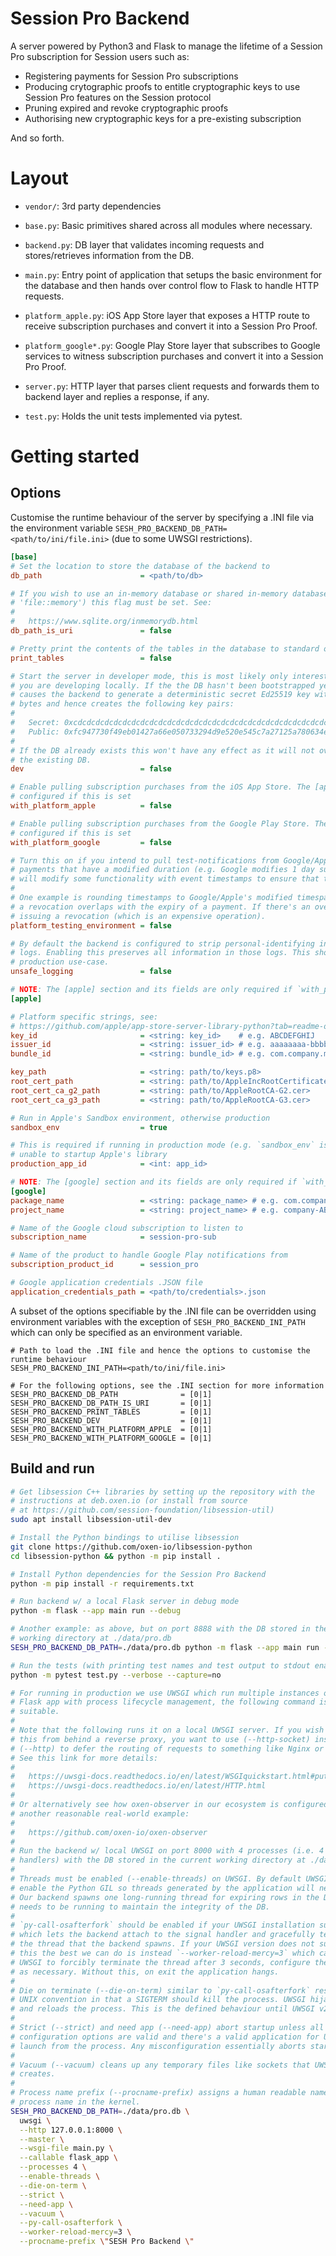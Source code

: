 # Session Pro Backend

A server powered by Python3 and Flask to manage the lifetime of a Session
Pro subscription for Session users such as:

- Registering payments for Session Pro subscriptions
- Producing crytographic proofs to entitle cryptographic keys to use Session Pro
  features on the Session protocol
- Pruning expired and revoke cryptographic proofs
- Authorising new cryptographic keys for a pre-existing subscription

And so forth.

# Layout

- `vendor/`: 3rd party dependencies

- `base.py`: Basic primitives shared across all modules where necessary.

- `backend.py`: DB layer that validates incoming requests and stores/retrieves
information from the DB.

- `main.py`: Entry point of application that setups the basic environment for the
database and then hands over control flow to Flask to handle HTTP requests.

- `platform_apple.py`: iOS App Store layer that exposes a HTTP route to receive
  subscription purchases and convert it into a Session Pro Proof.

- `platform_google*.py`: Google Play Store layer that subscribes to Google
services to witness subscription purchases and convert it into a Session Pro
Proof.

- `server.py`: HTTP layer that parses client requests and forwards them to backend
layer and replies a response, if any.

- `test.py`: Holds the unit tests implemented via pytest.

# Getting started

## Options

Customise the runtime behaviour of the server by specifying a .INI file via the environment variable
`SESH_PRO_BACKEND_DB_PATH=<path/to/ini/file.ini>` (due to some UWSGI restrictions).

```ini
[base]
# Set the location to store the database of the backend to
db_path                      = <path/to/db>

# If you wish to use an in-memory database or shared in-memory database (i.e.
# 'file::memory') this flag must be set. See:
#
#   https://www.sqlite.org/inmemorydb.html
db_path_is_uri               = false

# Pretty print the contents of the tables in the database to standard out and exit
print_tables                 = false

# Start the server in developer mode, this is most likely only interesting if
# you are developing locally. If the the DB hasn't been bootstrapped yet, this
# causes the backend to generate a deterministic secret Ed25519 key with 32 0xCD
# bytes and hence creates the following key pairs:
#
#   Secret: 0xcdcdcdcdcdcdcdcdcdcdcdcdcdcdcdcdcdcdcdcdcdcdcdcdcdcdcdcdcdcdcdcd
#   Public: 0xfc947730f49eb01427a66e050733294d9e520e545c7a27125a780634e0860a27
#
# If the DB already exists this won't have any effect as it will not overwrite
# the existing DB.
dev                          = false

# Enable pulling subscription purchases from the iOS App Store. The [apple] section must be
# configured if this is set
with_platform_apple          = false

# Enable pulling subscription purchases from the Google Play Store. The [google] section must be
# configured if this is set
with_platform_google         = false

# Turn this on if you intend to pull test-notifications from Google/Apple and work with subscription
# payments that have a modified duration (e.g. Google modifies 1 day subscription to be 10s). This
# will modify some functionality with event timestamps to ensure that these timespans are respected
#
# One example is rounding timestamps to Google/Apple's modified timespan to determine whether or not
# a revocation overlaps with the expiry of a payment. If there's an overlap the backend can skip
# issuing a revocation (which is an expensive operation).
platform_testing_environment = false

# By default the backend is configured to strip personal-identifying information (PII) from the
# logs. Enabling this preserves all information in those logs. This should not be used in a
# production use-case.
unsafe_logging               = false

# NOTE: The [apple] section and its fields are only required if `with_platform_apple` is defined
[apple]

# Platform specific strings, see:
# https://github.com/apple/app-store-server-library-python?tab=readme-ov-file#api-usage
key_id                       = <string: key_id>    # e.g. ABCDEFGHIJ
issuer_id                    = <string: issuer_id> # e.g. aaaaaaaa-bbbb-cccc-dddd-eeeeeeeeeeee
bundle_id                    = <string: bundle_id> # e.g. com.company.my_application

key_path                     = <string: path/to/keys.p8>
root_cert_path               = <string: path/to/AppleIncRootCertificate.cer>
root_cert_ca_g2_path         = <string: path/to/AppleRootCA-G2.cer>
root_cert_ca_g3_path         = <string: path/to/AppleRootCA-G3.cer>

# Run in Apple's Sandbox environment, otherwise production
sandbox_env                  = true

# This is required if running in production mode (e.g. `sandbox_env` is false) otherwise we are
# unable to startup Apple's library
production_app_id            = <int: app_id>

# NOTE: The [google] section and its fields are only required if `with_platform_google` is defined
[google]
package_name                 = <string: package_name> # e.g. com.company.my_application
project_name                 = <string: project_name> # e.g. company-ABCDE

# Name of the Google cloud subscription to listen to
subscription_name            = session-pro-sub

# Name of the product to handle Google Play notifications from
subscription_product_id      = session_pro

# Google application credentials .JSON file
application_credentials_path = <path/to/credentials>.json
```

A subset of the options specifiable by the .INI file can be overridden using
environment variables with the exception of `SESH_PRO_BACKEND_INI_PATH` which
can only be specified as an environment variable.

```
# Path to load the .INI file and hence the options to customise the runtime behaviour
SESH_PRO_BACKEND_INI_PATH=<path/to/ini/file.ini>

# For the following options, see the .INI section for more information
SESH_PRO_BACKEND_DB_PATH              = [0|1]
SESH_PRO_BACKEND_DB_PATH_IS_URI       = [0|1]
SESH_PRO_BACKEND_PRINT_TABLES         = [0|1]
SESH_PRO_BACKEND_DEV                  = [0|1]
SESH_PRO_BACKEND_WITH_PLATFORM_APPLE  = [0|1]
SESH_PRO_BACKEND_WITH_PLATFORM_GOOGLE = [0|1]
```

## Build and run

```bash
# Get libsession C++ libraries by setting up the repository with the
# instructions at deb.oxen.io (or install from source
# at https://github.com/session-foundation/libsession-util)
sudo apt install libsession-util-dev

# Install the Python bindings to utilise libsession
git clone https://github.com/oxen-io/libsession-python
cd libsession-python && python -m pip install .

# Install Python dependencies for the Session Pro Backend
python -m pip install -r requirements.txt

# Run backend w/ a local Flask server in debug mode
python -m flask --app main run --debug

# Another example: as above, but on port 8888 with the DB stored in the current
# working directory at ./data/pro.db
SESH_PRO_BACKEND_DB_PATH=./data/pro.db python -m flask --app main run --debug --port 8888

# Run the tests (with printing test names and test output to stdout enabled)
python -m pytest test.py --verbose --capture=no

# For running in production we use UWSGI which run multiple instances of the
# Flask app with process lifecycle management, the following command is
# suitable.
#
# Note that the following runs it on a local UWSGI server. If you wish to run
# this from behind a reverse proxy, you want to use (--http-socket) instead of
# (--http) to defer the routing of requests to something like Nginx or Caddy.
# See this link for more details:
#
#   https://uwsgi-docs.readthedocs.io/en/latest/WSGIquickstart.html#putting-behind-a-full-webserver
#   https://uwsgi-docs.readthedocs.io/en/latest/HTTP.html
#
# Or alternatively see how oxen-observer in our ecosystem is configured for
# another reasonable real-world example:
#
#   https://github.com/oxen-io/oxen-observer
#
# Run the backend w/ local UWSGI on port 8000 with 4 processes (i.e. 4 HTTP request
# handlers) with the DB stored in the current working directory at ./data/pro.db
#
# Threads must be enabled (--enable-threads) on UWSGI. By default UWSGI does not
# enable the Python GIL so threads generated by the application will never run.
# Our backend spawns one long-running thread for expiring rows in the DB, this
# needs to be running to maintain the integrity of the DB.
#
# `py-call-osafterfork` should be enabled if your UWSGI installation supports it
# which lets the backend attach to the signal handler and gracefully terminate
# the thread that the backend spawns. If your UWSGI version does not support
# this the best we can do is instead `--worker-reload-mercy=3` which causes
# UWSGI to forcibly terminate the thread after 3 seconds, configure the timeout
# as necessary. Without this, on exit the application hangs.
#
# Die on terminate (--die-on-term) similar to `py-call-osafterfork` restores
# UNIX convention in that a SIGTERM should kill the process. UWSGI hijacks this
# and reloads the process. This is the defined behaviour until UWSGI v2.1.
#
# Strict (--strict) and need app (--need-app) abort startup unless all
# configuration options are valid and there's a valid application for UWSGI to
# launch from the process. Any misconfiguration essentially aborts startup.
#
# Vacuum (--vacuum) cleans up any temporary files like sockets that UWSGI
# creates.
#
# Process name prefix (--procname-prefix) assigns a human readable name as the
# process name in the kernel.
SESH_PRO_BACKEND_DB_PATH=./data/pro.db \
  uwsgi \
  --http 127.0.0.1:8000 \
  --master \
  --wsgi-file main.py \
  --callable flask_app \
  --processes 4 \
  --enable-threads \
  --die-on-term \
  --strict \
  --need-app \
  --vacuum \
  --py-call-osafterfork \
  --worker-reload-mercy=3 \
  --procname-prefix \"SESH Pro Backend \"
```
